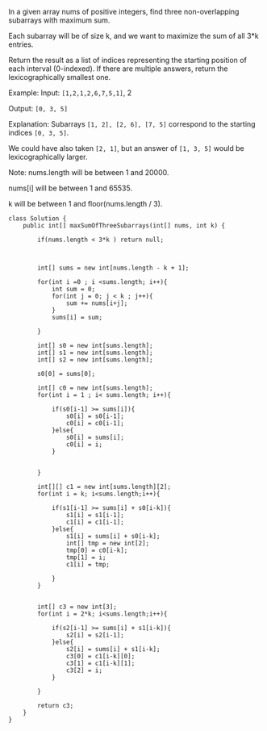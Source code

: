 
In a given array nums of positive integers, find three non-overlapping subarrays with maximum sum.

Each subarray will be of size k, and we want to maximize the sum of all 3*k entries.

Return the result as a list of indices representing the starting position of each interval (0-indexed). If there are multiple answers, return the lexicographically smallest one.

Example:
Input: `[1,2,1,2,6,7,5,1]`, 2

Output: `[0, 3, 5]`

Explanation: Subarrays `[1, 2], [2, 6], [7, 5]` correspond to the starting indices `[0, 3, 5]`.

We could have also taken `[2, 1]`, but an answer of `[1, 3, 5]` would be lexicographically larger.

Note:
nums.length will be between 1 and 20000.

nums[i] will be between 1 and 65535.

k will be between 1 and floor(nums.length / 3).


```
class Solution {
    public int[] maxSumOfThreeSubarrays(int[] nums, int k) {

        if(nums.length < 3*k ) return null;
        
        
        
        int[] sums = new int[nums.length - k + 1];
        
        for(int i =0 ; i <sums.length; i++){
            int sum = 0;
            for(int j = 0; j < k ; j++){
                sum += nums[i+j];
            }
            sums[i] = sum;
            
        }
        
        int[] s0 = new int[sums.length];
        int[] s1 = new int[sums.length];
        int[] s2 = new int[sums.length];
        
        s0[0] = sums[0];
        
        int[] c0 = new int[sums.length];
        for(int i = 1 ; i< sums.length; i++){
            
            if(s0[i-1] >= sums[i]){
                s0[i] = s0[i-1];
                c0[i] = c0[i-1];
            }else{
                s0[i] = sums[i];
                c0[i] = i;
            }
            
        
        }

        int[][] c1 = new int[sums.length][2];
        for(int i = k; i<sums.length;i++){
            
            if(s1[i-1] >= sums[i] + s0[i-k]){
                s1[i] = s1[i-1];
                c1[i] = c1[i-1];
            }else{
                s1[i] = sums[i] + s0[i-k];
                int[] tmp = new int[2];
                tmp[0] = c0[i-k];
                tmp[1] = i;
                c1[i] = tmp;
                
            }
        }
        
        
        int[] c3 = new int[3];
        for(int i = 2*k; i<sums.length;i++){
            
            if(s2[i-1] >= sums[i] + s1[i-k]){
                s2[i] = s2[i-1];
            }else{
                s2[i] = sums[i] + s1[i-k];
                c3[0] = c1[i-k][0];
                c3[1] = c1[i-k][1];
                c3[2] = i;
            }

        }
        
        return c3;
    }
}
```